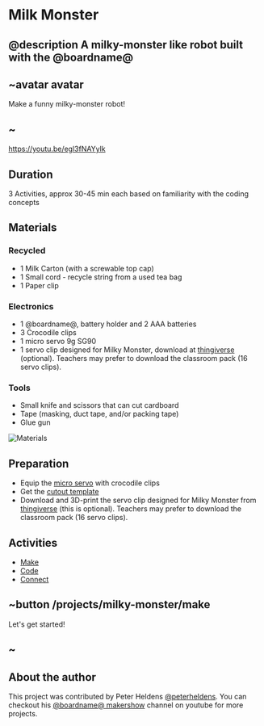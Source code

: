 
# Milk Monster

## @description A milky-monster like robot built with the @boardname@

## ~avatar avatar

Make a funny milky-monster robot!

## ~

https://youtu.be/egl3fNAYylk

## Duration

3 Activities, approx 30-45 min each based on familiarity with the coding concepts

## Materials

### Recycled

* 1 Milk Carton (with a screwable top cap)
* 1 Small cord - recycle string from a used tea bag 
* 1 Paper clip

### Electronics

* 1 @boardname@, battery holder and 2 AAA batteries
* 3 Crocodile clips
* 1 micro servo 9g SG90
* 1 servo clip designed for Milky Monster, download at [thingiverse](http://www.thingiverse.com/thing:2185971) (optional). Teachers may prefer to download the classroom pack (16 servo clips).

### Tools

* Small knife and scissors that can cut cardboard
* Tape (masking, duct tape, and/or packing tape)
* Glue gun

![Materials](/static/mb/projects/milky-monster/materials.jpg)

## Preparation

* Equip the [micro servo](/device/servo) with crocodile clips
* Get the [cutout template](/static/mb/projects/milky-monster/template.pdf)
* Download and 3D-print the servo clip designed for Milky Monster from [thingiverse](http://www.thingiverse.com/thing:2185971) (this is optional). Teachers may prefer to download the classroom pack (16 servo clips).

## Activities

* [Make](/projects/milky-monster/make)  
* [Code](/projects/milky-monster/code)  
* [Connect](/projects/milky-monster/connect)  

## ~button /projects/milky-monster/make

Let's get started!

## ~

## About the author

This project was contributed by Peter Heldens [@peterheldens](https://twitter.com/peterheldens). You can checkout his [@boardname@ makershow](http://aka.ms/microbit-makershow) channel on youtube for more projects.